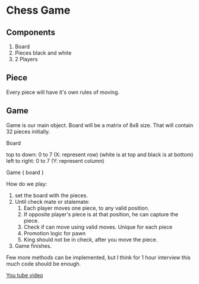# Chess Game

## Components

1. Board
2. Pieces black and white
3. 2 Players

## Piece

Every piece will have it's own rules of moving.

## Game 

Game is our main object.
Board will be a matrix of 8x8 size. That will contain 32 pieces initially.

Board

top to down: 0 to 7  (X: represent row) (white is at top and black is at bottom)
left to right: 0 to 7 (Y: represent column)

Game {
    board
}

How do we play:
1. set the board with the pieces.
2. Until check mate or stalemate: 
    1. Each player moves one piece, to any valid position.
    2. If opposite player's piece is at that position, he can capture the piece.
    3. Check if can move using valid moves. Unique for each piece
    4. Promotion logic for pawn
    5. King should not be in check, after you move the piece.
3. Game finishes.

Few more methods can be implemented, but I think for 1 hour interview this much code should be enough.

[You tube video](https://www.youtube.com/watch?v=kk6QkWxz5jM&list=PL6W8uoQQ2c61X_9e6Net0WdYZidm7zooW&index=22)
